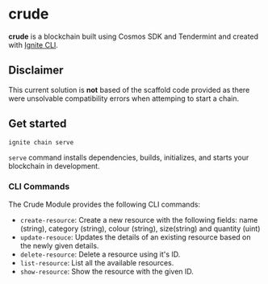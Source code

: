 # crude
**crude** is a blockchain built using Cosmos SDK and Tendermint and created with [Ignite CLI](https://ignite.com/cli).

## Disclaimer
This current solution is **not** based of the scaffold code provided as there were unsolvable compatibility errors when attemping to start a chain.

## Get started

```
ignite chain serve
```

`serve` command installs dependencies, builds, initializes, and starts your blockchain in development.

### CLI Commands

The Crude Module provides the following CLI commands:

- `create-resource`: Create a new resource with the following fields: name (string), category (string), colour (string), size(string) and quantity (uint)
- `update-resouce`: Updates the details of an existing resource based on the newly given details.
- `delete-resource`: Delete a resource using it's ID.
- `list-resource`: List all the available resources.
- `show-resource`: Show the resource with the given ID.
